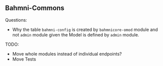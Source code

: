 ## Bahmni-Commons

Questions: 
* Why the table `bahmni-config` is created by `bahmnicore-omod` module and not `admin` module given the Model is defined by `admin` module.

TODO:
* Move whole modules instead of individual endpoints?
* Move Tests